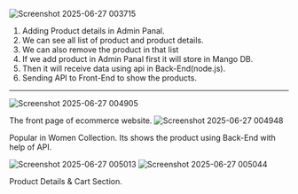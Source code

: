 ![Screenshot 2025-06-27 003715](https://github.com/user-attachments/assets/51a5a792-d0ff-4dd6-9748-5cb1bf21463e)
1. Adding Product details in Admin Panal.
2. We can see all list of product and product details.
3. We can also remove the product in that list
4. If we add product in Admin Panal first it will store in Mango DB.
5. Then it will receive data using api in Back-End(node.js).
6. Sending API to Front-End to show the products.
   
------------------------------------------------------------------------------------

![Screenshot 2025-06-27 004905](https://github.com/user-attachments/assets/1140f483-c56c-4762-aaca-4fdd5fbd5e9d)

The front page of ecommerce website.
![Screenshot 2025-06-27 004948](https://github.com/user-attachments/assets/777ff5b3-dcb9-408e-b32e-241150d4a31e)

Popular in Women Collection. Its shows the product using Back-End with help of API.

![Screenshot 2025-06-27 005013](https://github.com/user-attachments/assets/1821d623-0642-421a-a0d8-3ce396a39dfb)
![Screenshot 2025-06-27 005044](https://github.com/user-attachments/assets/a45bd4c1-b333-4f92-8092-c90f2ceb7630)

Product Details & Cart Section.



